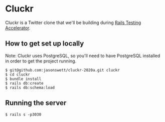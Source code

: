 # Cluckr

Cluckr is a Twitter clone that we'll be building during [Rails Testing Accelerator](https://www.codewithjason.com/rails-testing-accelerator/).

## How to get set up locally

Note: Cluckr uses PostgreSQL, so you'll need to have PostgreSQL installed in order to get the project running.

```
$ git@github.com:jasonswett/cluckr-2020a.git cluckr
$ cd cluckr
$ bundle install
$ rails db:create
$ rails db:schema:load
````

## Running the server

```
$ rails s -p3030
```
